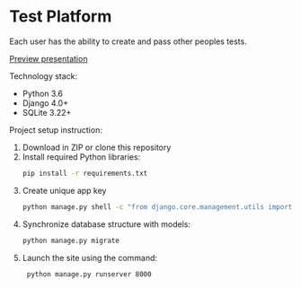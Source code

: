 Test Platform
===============
Each user has the ability to create and pass other peoples tests.

[Preview presentation](Презентация.pdf)

Technology stack:
* Python 3.6
* Django 4.0+
* SQLite 3.22+

Project setup instruction:
1. Download in ZIP or clone this repository
2. Install required Python libraries:
    ```bash
    pip install -r requirements.txt
    ```
3. Create unique app key
    ```bash
   python manage.py shell -c "from django.core.management.utils import get_random_secret_key; get_random_secret_key()"
   ```
5. Synchronize database structure with models: 
    ```bash
    python manage.py migrate
    ```
6. Launch the site using the command:
   ```bash
    python manage.py runserver 8000
    ```
